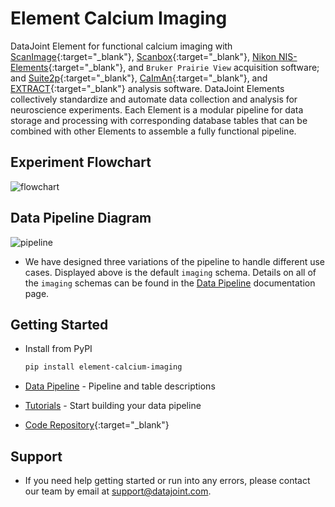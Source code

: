 # Element Calcium Imaging

DataJoint Element for functional calcium imaging with 
[ScanImage](https://docs.scanimage.org/){:target="_blank"}, 
[Scanbox](https://scanbox.org/){:target="_blank"},
[Nikon NIS-Elements](https://www.microscope.healthcare.nikon.com/products/software/nis-elements){:target="_blank"}, 
and `Bruker Prairie View` acquisition software; and 
[Suite2p](https://github.com/MouseLand/suite2p){:target="_blank"}, 
[CaImAn](https://github.com/flatironinstitute/CaImAn){:target="_blank"}, and
[EXTRACT](https://github.com/schnitzer-lab/EXTRACT-public){:target="_blank"} analysis 
software. DataJoint Elements collectively standardize and automate
data collection and analysis for neuroscience experiments. Each Element is a modular
pipeline for data storage and processing with corresponding database tables that can be
combined with other Elements to assemble a fully functional pipeline.

## Experiment Flowchart

![flowchart](https://raw.githubusercontent.com/datajoint/element-calcium-imaging/main/images/flowchart.svg)

## Data Pipeline Diagram

![pipeline](https://raw.githubusercontent.com/datajoint/element-calcium-imaging/main/images/pipeline_imaging.svg)

+ We have designed three variations of the pipeline to handle different use cases. Displayed above is the default `imaging` schema.  Details on all of the `imaging` schemas can be found in the [Data Pipeline](./pipeline.md) documentation page.

## Getting Started

+ Install from PyPI

     ```bash
     pip install element-calcium-imaging
     ```

+ [Data Pipeline](./pipeline.md) - Pipeline and table descriptions

+ [Tutorials](./tutorials/index.md) - Start building your data pipeline

+ [Code Repository](https://github.com/datajoint/element-calcium-imaging/){:target="_blank"}

## Support

+ If you need help getting started or run into any errors, please contact our team by email at support@datajoint.com.